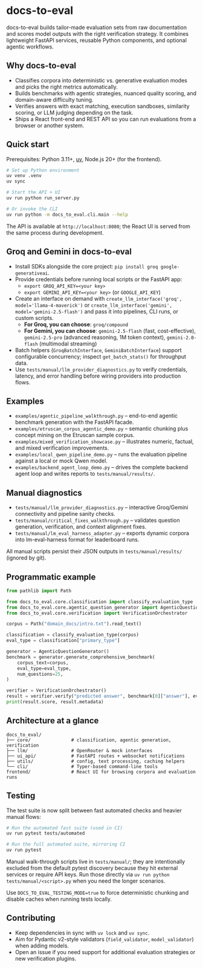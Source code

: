 # docs-to-eval

docs-to-eval builds tailor-made evaluation sets from raw documentation and scores model outputs with the right verification strategy. It combines lightweight FastAPI services, reusable Python components, and optional agentic workflows.

## Why docs-to-eval
- Classifies corpora into deterministic vs. generative evaluation modes and picks the right metrics automatically.
- Builds benchmarks with agentic strategies, nuanced quality scoring, and domain-aware difficulty tuning.
- Verifies answers with exact matching, execution sandboxes, similarity scoring, or LLM judging depending on the task.
- Ships a React front-end and REST API so you can run evaluations from a browser or another system.

## Quick start
Prerequisites: Python 3.11+, [uv](https://github.com/astral-sh/uv), Node.js 20+ (for the frontend).

```bash
# Set up Python environment
uv venv .venv
uv sync

# Start the API + UI
uv run python run_server.py

# Or invoke the CLI
uv run python -m docs_to_eval.cli.main --help
```

The API is available at `http://localhost:8080`; the React UI is served from the same process during development.

## Groq and Gemini in docs-to-eval
- Install SDKs alongside the core project: `pip install groq google-generativeai`.
- Provide credentials before running local scripts or the FastAPI app:
  - `export GROQ_API_KEY=<your key>`
  - `export GEMINI_API_KEY=<your key>` (or `GOOGLE_API_KEY`)
- Create an interface on demand with `create_llm_interface('groq', model='llama-4-maverick')` or `create_llm_interface('gemini', model='gemini-2.5-flash')` and pass it into pipelines, CLI runs, or custom scripts.
  - **For Groq, you can choose**: `groq/compound`
  - **For Gemini, you can choose**: `gemini-2.5-flash` (fast, cost-effective), `gemini-2.5-pro` (advanced reasoning, 1M token context), `gemini-2.0-flash` (multimodal streaming)
- Batch helpers (`GroqBatchInterface`, `GeminiBatchInterface`) support configurable concurrency; inspect `get_batch_stats()` for throughput data.
- Use `tests/manual/llm_provider_diagnostics.py` to verify credentials, latency, and error handling before wiring providers into production flows.

## Examples
- `examples/agentic_pipeline_walkthrough.py` – end-to-end agentic benchmark generation with the FastAPI facade.
- `examples/etruscan_corpus_agentic_demo.py` – semantic chunking plus concept mining on the Etruscan sample corpus.
- `examples/mixed_verification_showcase.py` – illustrates numeric, factual, and mixed verification improvements.
- `examples/local_qwen_pipeline_demo.py` – runs the evaluation pipeline against a local or mock Qwen model.
- `examples/backend_agent_loop_demo.py` – drives the complete backend agent loop and writes reports to `tests/manual/results/`.

## Manual diagnostics
- `tests/manual/llm_provider_diagnostics.py` – interactive Groq/Gemini connectivity and pipeline sanity checks.
- `tests/manual/critical_fixes_walkthrough.py` – validates question generation, verification, and context alignment fixes.
- `tests/manual/lm_eval_harness_adapter.py` – exports dynamic corpora into lm-eval-harness format for leaderboard runs.

All manual scripts persist their JSON outputs in `tests/manual/results/` (ignored by git).

## Programmatic example
```python
from pathlib import Path

from docs_to_eval.core.classification import classify_evaluation_type
from docs_to_eval.core.agentic_question_generator import AgenticQuestionGenerator
from docs_to_eval.core.verification import VerificationOrchestrator

corpus = Path("domain_docs/intro.txt").read_text()

classification = classify_evaluation_type(corpus)
eval_type = classification["primary_type"]

generator = AgenticQuestionGenerator()
benchmark = generator.generate_comprehensive_benchmark(
    corpus_text=corpus,
    eval_type=eval_type,
    num_questions=25,
)

verifier = VerificationOrchestrator()
result = verifier.verify("predicted answer", benchmark[0]["answer"], eval_type)
print(result.score, result.metadata)
```

## Architecture at a glance
```
docs_to_eval/
├── core/               # classification, agentic generation, verification
├── llm/                # OpenRouter & mock interfaces
├── ui_api/             # FastAPI routes + websocket notifications
├── utils/              # config, text processing, caching helpers
└── cli/                # Typer-based command-line tools
frontend/               # React UI for browsing corpora and evaluation runs
```

## Testing

The test suite is now split between fast automated checks and heavier manual flows:

```bash
# Run the automated fast suite (used in CI)
uv run pytest tests/automated

# Run the full automated suite, mirroring CI
uv run pytest
```

Manual walk-through scripts live in `tests/manual/`; they are intentionally excluded from
the default pytest discovery because they hit external services or require API keys. Run
those directly via `uv run python tests/manual/<script>.py` when you need the longer
scenarios.

Use `DOCS_TO_EVAL_TESTING_MODE=true` to force deterministic chunking and disable caches
when running tests locally.

## Contributing
- Keep dependencies in sync with `uv lock` and `uv sync`.
- Aim for Pydantic v2-style validators (`field_validator`, `model_validator`) when adding models.
- Open an issue if you need support for additional evaluation strategies or new verification plugins.
